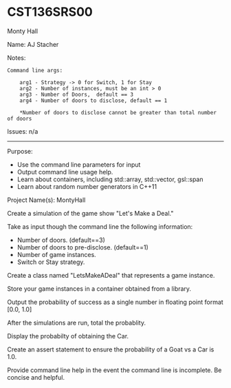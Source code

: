 # CST136SRS00
Monty Hall

Name: AJ Stacher

Notes: 

	Command line args:

		arg1 - Strategy -> 0 for Switch, 1 for Stay
		arg2 - Number of instances, must be an int > 0
		arg3 - Number of Doors,  default == 3
		arg4 - Number of doors to disclose, default == 1

		*Number of doors to disclose cannot be greater than total number of doors

Issues:	n/a

---

Purpose: 

- Use the command line parameters for input
- Output command line usage help. 
- Learn about containers, including std::array, std::vector, gsl::span
- Learn about random number generators in C++11

Project Name(s): MontyHall

Create a simulation of the game show "Let's Make a Deal."

Take as input though the command line the following information:

- Number of doors. (default==3)
- Number of doors to pre-disclose. (default==1)
- Number of game instances.
- Switch or Stay strategy.

Create a class named "LetsMakeADeal" that represents a game instance. 

Store your game instances in a container obtained from a library. 

Output the probability of success as a single number in floating point format [0.0, 1.0]

After the simulations are run, total the probablity.

Display the probabilty of obtaining the Car.

Create an assert statement to ensure the probability of a Goat vs a Car is 1.0. 

Provide command line help in the event the command line is incomplete. Be concise and helpful. 
